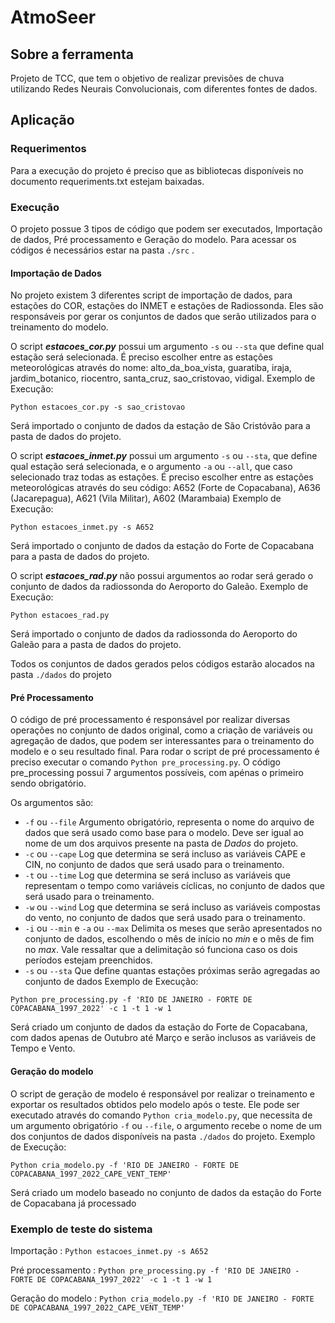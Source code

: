 # AtmoSeer

## Sobre a ferramenta
Projeto de TCC, que tem o objetivo de realizar previsões de chuva utilizando Redes Neurais Convolucionais, com diferentes fontes de dados.

## Aplicação

### Requerimentos
Para a execução do projeto é preciso que as bibliotecas disponíveis no documento requeriments.txt estejam baixadas.

### Execução
O projeto possue 3 tipos de código que podem ser executados, Importação de dados, Pré processamento e Geração do modelo. Para acessar os códigos é necessários estar na pasta `./src` .

#### Importação de Dados
No projeto existem 3 diferentes script de importação de dados, para estações do COR, estações do INMET e estações de Radiossonda. Eles são responsáveis por gerar os conjuntos de dados que serão utilizados para o treinamento do modelo.

O script **_estacoes_cor.py_** possui um argumento `-s` ou `--sta` que define qual estação será selecionada. É preciso escolher entre as estações meteorológicas através do nome: alto_da_boa_vista, guaratiba, iraja, jardim_botanico, riocentro, santa_cruz, sao_cristovao, vidigal.
Exemplo de Execução:

`Python estacoes_cor.py -s sao_cristovao`

Será importado o conjunto de dados da estação de São Cristóvão para a pasta de dados do projeto.

O script **_estacoes_inmet.py_** possui um argumento `-s` ou `--sta`, que define qual estação será selecionada, e o argumento `-a` ou `--all`, que caso selecionado traz todas as estações. É preciso escolher entre as estações meteorológicas através do seu código: A652 (Forte de Copacabana), A636 (Jacarepagua), A621 (Vila Militar), A602 (Marambaia)
Exemplo de Execução:

`Python estacoes_inmet.py -s A652`

Será importado o conjunto de dados da estação do Forte de Copacabana para a pasta de dados do projeto.

O script **_estacoes_rad.py_** não possui argumentos ao rodar será gerado o conjunto de dados da radiossonda do Aeroporto do Galeão.
Exemplo de Execução:

`Python estacoes_rad.py`

Será importado o conjunto de dados da radiossonda do Aeroporto do Galeão para a pasta de dados do projeto.

Todos os conjuntos de dados gerados pelos códigos estarão alocados na pasta `./dados` do projeto 

#### Pré Processamento
O código de pré processamento é responsável por realizar diversas operações no conjunto de dados original, como a criação de variáveis ou agregação de dados, que podem ser interessantes para o treinamento do modelo e o seu resultado final. Para rodar o script de pré processamento é preciso executar o comando `Python pre_processing.py`. O código pre_processing possui 7 argumentos possíveis, com apénas o primeiro sendo obrigatório.

Os argumentos são:
 - `-f` ou `--file` Argumento obrigatório, representa o nome do arquivo de dados que será usado como base para o modelo. Deve ser igual ao nome de um dos arquivos presente na pasta de *Dados* do projeto.
 - `-c` ou `--cape` Log que determina se será incluso as variáveis CAPE e CIN, no conjunto de dados que será usado para o treinamento.
 - `-t` ou `--time` Log que determina se será incluso as variáveis que representam o tempo como variáveis cíclicas, no conjunto de dados que será usado para o treinamento.
 - `-w` ou `--wind` Log que determina se será incluso as variáveis compostas do vento, no conjunto de dados que será usado para o treinamento.
 - `-i` ou `--min` e `-a` ou `--max`  Delimita os meses que serão apresentados no conjunto de dados, escolhendo o mês de início no _min_ e o mês de fim no _max_. Vale ressaltar que a delimitação só funciona caso os dois períodos estejam preenchidos.
-  `-s` ou `--sta` Que define quantas estações próximas serão agregadas ao conjunto de dados
Exemplo de Execução:
  
  `Python pre_processing.py -f 'RIO DE JANEIRO - FORTE DE COPACABANA_1997_2022' -c 1 -t 1 -w 1`

Será criado um conjunto de dados da estação do Forte de Copacabana, com dados apenas de Outubro até Março e serão inclusos as variáveis de Tempo e Vento.
 
#### Geração do modelo
O script de geração de modelo é responsável por realizar o treinamento e exportar os resultados obtidos pelo modelo após o teste. Ele pode ser executado através do comando  `Python cria_modelo.py`, que necessita de um argumento obrigatório  `-f` ou `--file`, o argumento recebe o nome de um dos conjuntos de dados disponíveis na pasta `./dados` do projeto. 
Exemplo de Execução:

`Python cria_modelo.py -f 'RIO DE JANEIRO - FORTE DE COPACABANA_1997_2022_CAPE_VENT_TEMP'`

Será criado um modelo baseado no conjunto de dados da estação do Forte de Copacabana já processado


### Exemplo de teste do sistema

Importação : `Python estacoes_inmet.py -s A652`

Pré processamento : `Python pre_processing.py -f 'RIO DE JANEIRO - FORTE DE COPACABANA_1997_2022' -c 1 -t 1 -w 1`

Geração do modelo : `Python cria_modelo.py -f 'RIO DE JANEIRO - FORTE DE COPACABANA_1997_2022_CAPE_VENT_TEMP'`
